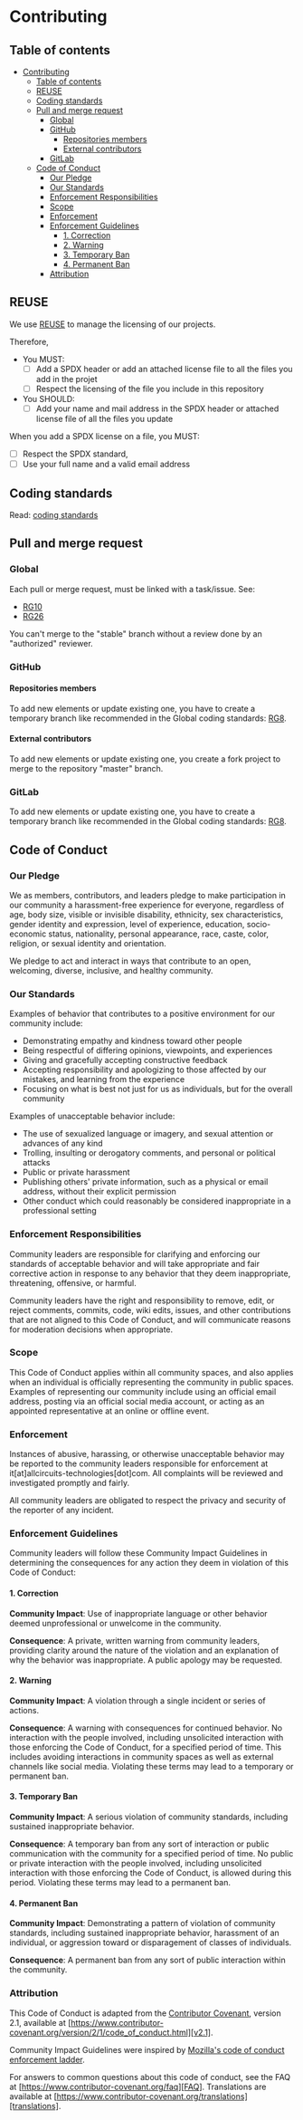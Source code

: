 <!--
SPDX-FileCopyrightText: 2024 Benoit Rolandeau <benoit.rolandeau@allcircuits.com>

SPDX-License-Identifier: LicenseRef-ALLCircuits-ACT-1.1
-->

# Contributing

## Table of contents

- [Contributing](#contributing)
  - [Table of contents](#table-of-contents)
  - [REUSE](#reuse)
  - [Coding standards](#coding-standards)
  - [Pull and merge request](#pull-and-merge-request)
    - [Global](#global)
    - [GitHub](#github)
      - [Repositories members](#repositories-members)
      - [External contributors](#external-contributors)
    - [GitLab](#gitlab)
  - [Code of Conduct](#code-of-conduct)
    - [Our Pledge](#our-pledge)
    - [Our Standards](#our-standards)
    - [Enforcement Responsibilities](#enforcement-responsibilities)
    - [Scope](#scope)
    - [Enforcement](#enforcement)
    - [Enforcement Guidelines](#enforcement-guidelines)
      - [1. Correction](#1-correction)
      - [2. Warning](#2-warning)
      - [3. Temporary Ban](#3-temporary-ban)
      - [4. Permanent Ban](#4-permanent-ban)
    - [Attribution](#attribution)

## REUSE

We use [REUSE](https://github.com/fsfe/reuse-tool) to manage the licensing of
our projects.

Therefore,

- You MUST:
  - [ ] Add a SPDX header or add an attached license file to all the files you add in the projet
  - [ ] Respect the licensing of the file you include in this repository
- You SHOULD:
  - [ ] Add your name and mail address in the SPDX header or attached license file of all the files
  you update

When you add a SPDX license on a file, you MUST:

- [ ] Respect the SPDX standard,
- [ ] Use your full name and a valid email address

## Coding standards

Read: [coding standards](software/CODING-STANDARDS.md)

## Pull and merge request

### Global

Each pull or merge request, must be linked with a task/issue.
See:

- [RG10](software/CODING-STANDARDS_global.md#rg10---feature-related-code)
- [RG26](software/CODING-STANDARDS_global.md#rg26---the-code-in-stable-branch-has-to-be-peer-reviewed)

You can't merge to the "stable" branch without a review done by an "authorized" reviewer.

### GitHub

#### Repositories members

To add new elements or update existing one, you have to create a temporary branch like recommended
in the Global coding standards:
[RG8](software/CODING-STANDARDS_global.md#rg8---work-in-development-branches).

#### External contributors

To add new elements or update existing one, you create a fork project to merge to the repository
"master" branch.

### GitLab

To add new elements or update existing one, you have to create a temporary branch like recommended
in the Global coding standards:
[RG8](software/CODING-STANDARDS_global.md#rg8---work-in-development-branches).

## Code of Conduct

### Our Pledge

We as members, contributors, and leaders pledge to make participation in our
community a harassment-free experience for everyone, regardless of age, body
size, visible or invisible disability, ethnicity, sex characteristics, gender
identity and expression, level of experience, education, socio-economic status,
nationality, personal appearance, race, caste, color, religion, or sexual
identity and orientation.

We pledge to act and interact in ways that contribute to an open, welcoming,
diverse, inclusive, and healthy community.

### Our Standards

Examples of behavior that contributes to a positive environment for our
community include:

- Demonstrating empathy and kindness toward other people
- Being respectful of differing opinions, viewpoints, and experiences
- Giving and gracefully accepting constructive feedback
- Accepting responsibility and apologizing to those affected by our mistakes,
  and learning from the experience
- Focusing on what is best not just for us as individuals, but for the overall
  community

Examples of unacceptable behavior include:

- The use of sexualized language or imagery, and sexual attention or advances of
  any kind
- Trolling, insulting or derogatory comments, and personal or political attacks
- Public or private harassment
- Publishing others' private information, such as a physical or email address,
  without their explicit permission
- Other conduct which could reasonably be considered inappropriate in a
  professional setting

### Enforcement Responsibilities

Community leaders are responsible for clarifying and enforcing our standards of
acceptable behavior and will take appropriate and fair corrective action in
response to any behavior that they deem inappropriate, threatening, offensive,
or harmful.

Community leaders have the right and responsibility to remove, edit, or reject
comments, commits, code, wiki edits, issues, and other contributions that are
not aligned to this Code of Conduct, and will communicate reasons for moderation
decisions when appropriate.

### Scope

This Code of Conduct applies within all community spaces, and also applies when
an individual is officially representing the community in public spaces.
Examples of representing our community include using an official email address,
posting via an official social media account, or acting as an appointed
representative at an online or offline event.

### Enforcement

Instances of abusive, harassing, or otherwise unacceptable behavior may be
reported to the community leaders responsible for enforcement at
 it[at]allcircuits-technologies[dot]com.
All complaints will be reviewed and investigated promptly and fairly.

All community leaders are obligated to respect the privacy and security of the
reporter of any incident.

### Enforcement Guidelines

Community leaders will follow these Community Impact Guidelines in determining
the consequences for any action they deem in violation of this Code of Conduct:

#### 1. Correction

**Community Impact**: Use of inappropriate language or other behavior deemed
unprofessional or unwelcome in the community.

**Consequence**: A private, written warning from community leaders, providing
clarity around the nature of the violation and an explanation of why the
behavior was inappropriate. A public apology may be requested.

#### 2. Warning

**Community Impact**: A violation through a single incident or series of
actions.

**Consequence**: A warning with consequences for continued behavior. No
interaction with the people involved, including unsolicited interaction with
those enforcing the Code of Conduct, for a specified period of time. This
includes avoiding interactions in community spaces as well as external channels
like social media. Violating these terms may lead to a temporary or permanent
ban.

#### 3. Temporary Ban

**Community Impact**: A serious violation of community standards, including
sustained inappropriate behavior.

**Consequence**: A temporary ban from any sort of interaction or public
communication with the community for a specified period of time. No public or
private interaction with the people involved, including unsolicited interaction
with those enforcing the Code of Conduct, is allowed during this period.
Violating these terms may lead to a permanent ban.

#### 4. Permanent Ban

**Community Impact**: Demonstrating a pattern of violation of community
standards, including sustained inappropriate behavior, harassment of an
individual, or aggression toward or disparagement of classes of individuals.

**Consequence**: A permanent ban from any sort of public interaction within the
community.

### Attribution

This Code of Conduct is adapted from the [Contributor Covenant][homepage],
version 2.1, available at
[https://www.contributor-covenant.org/version/2/1/code_of_conduct.html][v2.1].

Community Impact Guidelines were inspired by
[Mozilla's code of conduct enforcement ladder][Mozilla CoC].

For answers to common questions about this code of conduct, see the FAQ at
[https://www.contributor-covenant.org/faq][FAQ]. Translations are available at
[https://www.contributor-covenant.org/translations][translations].

[homepage]: https://www.contributor-covenant.org
[v2.1]: https://www.contributor-covenant.org/version/2/1/code_of_conduct.html
[Mozilla CoC]: https://github.com/mozilla/diversity
[FAQ]: https://www.contributor-covenant.org/faq
[translations]: https://www.contributor-covenant.org/translations
